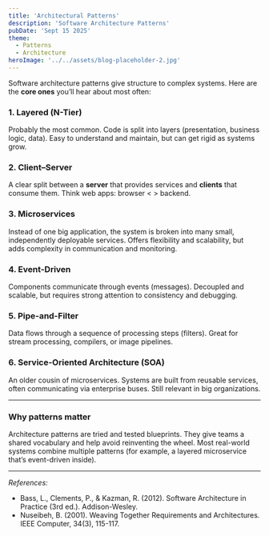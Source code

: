 ```yaml
---
title: 'Architectural Patterns'
description: 'Software Architecture Patterns'
pubDate: 'Sept 15 2025'
theme: 
  - Patterns
  - Architecture
heroImage: '../../assets/blog-placeholder-2.jpg'
---
```


Software architecture patterns give structure to complex systems. Here are the **core ones** you’ll hear about most often:

### 1. Layered (N-Tier)
Probably the most common. Code is split into layers (presentation, business logic, data). Easy to understand and maintain, but can get rigid as systems grow.

### 2. Client–Server
A clear split between a **server** that provides services and **clients** that consume them. Think web apps: browser  < >️ backend.

### 3. Microservices
Instead of one big application, the system is broken into many small, independently deployable services. Offers flexibility and scalability, but adds complexity in communication and monitoring.

### 4. Event-Driven
Components communicate through events (messages). Decoupled and scalable, but requires strong attention to consistency and debugging.

### 5. Pipe-and-Filter
Data flows through a sequence of processing steps (filters). Great for stream processing, compilers, or image pipelines.

### 6. Service-Oriented Architecture (SOA)
An older cousin of microservices. Systems are built from reusable services, often communicating via enterprise buses. Still relevant in big organizations.

---

### Why patterns matter
Architecture patterns are tried and tested blueprints. They give teams a shared vocabulary and help avoid reinventing the wheel. Most real-world systems combine multiple patterns (for example, a layered microservice that’s event-driven inside).

---
*References:*
- Bass, L., Clements, P., & Kazman, R. (2012). Software Architecture in Practice (3rd ed.). Addison-Wesley.
- Nuseibeh, B. (2001). Weaving Together Requirements and Architectures. IEEE Computer, 34(3), 115-117.